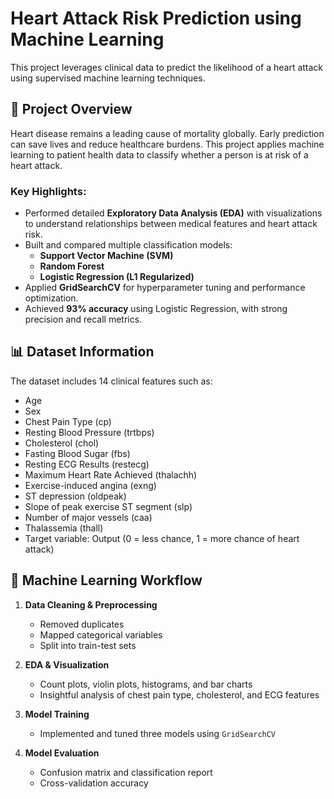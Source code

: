 #  Heart Attack Risk Prediction using Machine Learning

This project leverages clinical data to predict the likelihood of a heart attack using supervised machine learning techniques.

## 📌 Project Overview

Heart disease remains a leading cause of mortality globally. Early prediction can save lives and reduce healthcare burdens. This project applies machine learning to patient health data to classify whether a person is at risk of a heart attack.

### Key Highlights:
- Performed detailed **Exploratory Data Analysis (EDA)** with visualizations to understand relationships between medical features and heart attack risk.
- Built and compared multiple classification models:
  - **Support Vector Machine (SVM)**
  - **Random Forest**
  - **Logistic Regression (L1 Regularized)**
- Applied **GridSearchCV** for hyperparameter tuning and performance optimization.
- Achieved **93% accuracy** using Logistic Regression, with strong precision and recall metrics.

## 📊 Dataset Information

The dataset includes 14 clinical features such as:
- Age
- Sex
- Chest Pain Type (cp)
- Resting Blood Pressure (trtbps)
- Cholesterol (chol)
- Fasting Blood Sugar (fbs)
- Resting ECG Results (restecg)
- Maximum Heart Rate Achieved (thalachh)
- Exercise-induced angina (exng)
- ST depression (oldpeak)
- Slope of peak exercise ST segment (slp)
- Number of major vessels (caa)
- Thalassemia (thall)
- Target variable: Output (0 = less chance, 1 = more chance of heart attack)

## 🧪 Machine Learning Workflow

1. **Data Cleaning & Preprocessing**
   - Removed duplicates
   - Mapped categorical variables
   - Split into train-test sets

2. **EDA & Visualization**
   - Count plots, violin plots, histograms, and bar charts
   - Insightful analysis of chest pain type, cholesterol, and ECG features

3. **Model Training**
   - Implemented and tuned three models using `GridSearchCV`

4. **Model Evaluation**
   - Confusion matrix and classification report
   - Cross-validation accuracy

